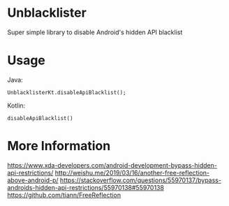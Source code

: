 # Unblacklister
Super simple library to disable Android's hidden API blacklist

# Usage
Java:
```
UnblacklisterKt.disableApiBlacklist();
```

Kotlin:
```
disableApiBlacklist()
```

# More Information
https://www.xda-developers.com/android-development-bypass-hidden-api-restrictions/
http://weishu.me/2019/03/16/another-free-reflection-above-android-p/
https://stackoverflow.com/questions/55970137/bypass-androids-hidden-api-restrictions/55970138#55970138
https://github.com/tiann/FreeReflection
